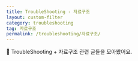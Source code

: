 ```yaml
---
title: TroubleShooting - 자료구조
layout: custom-filter
category: troubleshooting
tag: 자료구조
permalink: /troubleshooting/자료구조/
---
```


🧠 TroubleShooting + 자료구조 관련 글들을 모아봤어요.
